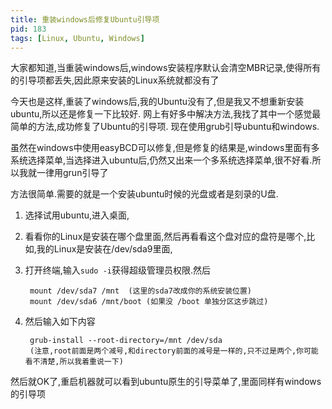 ```yaml
---
title: 重装windows后修复Ubuntu引导项
pid: 183
tags: [Linux, Ubuntu, Windows]
---
```

大家都知道,当重装windows后,windows安装程序默认会清空MBR记录,使得所有的引导项都丢失,因此原来安装的Linux系统就都没有了

今天也是这样,重装了windows后,我的Ubuntu没有了,但是我又不想重新安装ubuntu,所以还是修复一下比较好.
网上有好多中解决方法,我找了其中一个感觉最简单的方法,成功修复了Ubuntu的引导项.
现在使用grub引导ubuntu和windows.

虽然在windows中使用easyBCD可以修复,但是修复的结果是,windows里面有多系统选择菜单,当选择进入ubuntu后,仍然又出来一个多系统选择菜单,很不好看.所以我就一律用grun引导了

方法很简单.需要的就是一个安装ubuntu时候的光盘或者是刻录的U盘.

1. 选择试用ubuntu,进入桌面,

2. 看看你的Linux是安装在哪个盘里面,然后再看看这个盘对应的盘符是哪个,比如,我的Linux是安装在/dev/sda9里面,

3. 打开终端,输入`sudo -i`获得超级管理员权限.然后

        mount /dev/sda7 /mnt  (这里的sda7改成你的系统安装位置)
        mount /dev/sda6 /mnt/boot (如果没 /boot 单独分区这步跳过)

4. 然后输入如下内容

        grub-install --root-directory=/mnt /dev/sda
        (注意,root前面是两个减号,和directory前面的减号是一样的,只不过是两个,你可能看不清楚,所以我着重说一下)

然后就OK了,重启机器就可以看到ubuntu原生的引导菜单了,里面同样有windows的引导项
